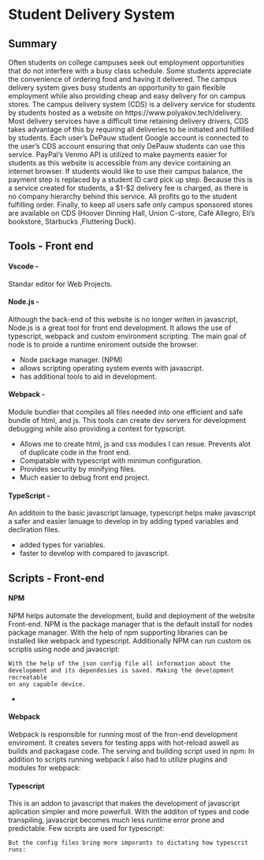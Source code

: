 <h1>Student Delivery System</h1>
<h2>Summary</h2>
<p>Often students on college campuses seek out employment opportunities that do not interfere with a busy class
    schedule. Some students appreciate the convenience of ordering food and having it delivered. The campus delivery
    system gives busy students an opportunity to gain flexible employment while also providing cheap and easy delivery
    for on campus stores. The campus delivery system (CDS) is a delivery service for students by students hosted as a
    website on https://www.polyakov.tech/delivery. Most delivery services have a difficult time retaining delivery
    drivers, CDS takes advantage of this by requiring all deliveries to be initiated and fulfilled by students. Each
    user’s DePauw student Google account is connected to the user’s CDS account ensuring that only DePauw students can
    use this service. PayPal’s Venmo API is utilized to make payments easier for students as this website is accessible
    from any device containing an internet browser. If students would like to use their campus balance, the payment step
    is replaced by a student ID card pick up step. Because this is a service created for students, a $1-$2 delivery fee
    is charged, as there is no company hierarchy behind this service. All profits go to the student fulfilling order.
    Finally, to keep all users safe only campus sponsored stores are available on CDS (Hoover Dinning Hall, Union
    C-store, Café Allegro, Eli’s bookstore, Starbucks ,Fluttering Duck).
</p>
<h2>Tools - Front end</h2>
<h4>Vscode - </h4>
<p>Standar editor for Web Projects.</p>
<h4>Node.js - </h4>
<p>Although the back-end of this website is no longer writen in javascript, Node.js is a great tool for front end
    development. It allows the use of typescript, webpack and custom environment scripting. The main goal of node is to
    proide a runtime eniroment outside the browser.

<p>
<ul>
    <li>Node package manager. (NPM)</li>
    <li>allows scripting operating system events with javascript.</li>
    <li>has additional tools to aid in development.</li>
</ul>
<h4>Webpack - </h4>
<p>Module bundler that compiles all files needed into one efficient and safe bundle of html, and js. This tools can
    create dev servers for development debugging while also providing a context for typscript.</p>
<ul>
    <li>Allows me to create html, js and css modules I can resue. Prevents alot of duplicate code in the front end.</li>
    <li>Compatable with typescript with minimun configuration.</li>
    <li>Provides security by minifying files.</li>
    <li>Much easier to debug front end project.</li>
</ul>
<h4>TypeScript - </h4>
<p>An additoin to the basic javascript lanuage, typescript helps make javascript a safer and easier lanuage to develop
    in by adding typed variables and decliration files.
</p>
<ul>
    <li>added types for variables.</li>
    <li>faster to develop with compared to javascript.</li>
</ul>
<h2>Scripts - Front-end</h2>
<h4>NPM</h4>
<p>
    NPM helps automate the development, build and deployment of the website Front-end. NPM is the package manager that
    is the default install for nodes package manager.
    With the help of npm supporting libraries can be installed like webpack and typescript. Additionally NPM can run
    custom os scriptis using node and javascript:

    With the help of the json config file all information about the development and its dependesies is saved. Making the development recreatable
    on any capable device.
</p>
<ul>
    <li></li>
</ul>
<h4>Webpack</h4>
<p>
    Webpack is responsible for running most of the fron-end development enviroment. It creates severs for testing apps with hot-reload aswell as builds and 
    packagase code. The serving and building script used in npm:
    In addition to scripts running webpack I also had to utilize plugins and modules for webpack:
</p>
<h4>Typescript</h4>
<p>
    This is an addon to javascript that makes the development of javascript aplication simpler and more powerfull. With the additon of 
    types and code transpiling, javascript becomes much less runtime error prone and predictable. Few scripts are used for typescript:

    But the config files bring more imporants to dictating how typescrit runs:
</p>
